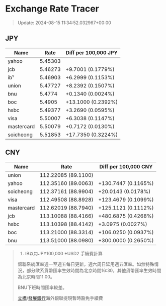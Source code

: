 # Exchange Rate Tracer

> Update: 2024-08-15 11:34:52.032967+00:00

## JPY

| Name       |    Rate | Diff per 100,000 JPY   |
|------------|---------|------------------------|
| yahoo      | 5.45303 |                        |
| jcb        | 5.46273 | +9.7001 (0.1779%)      |
| ib¹        | 5.46903 | +6.2999 (0.1153%)      |
| union      | 5.47727 | +8.2392 (0.1507%)      |
| bnu        | 5.4774  | +0.1340 (0.0024%)      |
| boc        | 5.4905  | +13.1000 (0.2392%)     |
| hsbc       | 5.49377 | +3.2690 (0.0595%)      |
| visa       | 5.50007 | +6.3038 (0.1147%)      |
| mastercard | 5.50079 | +0.7172 (0.0130%)      |
| soicheong  | 5.51853 | +17.7350 (0.3224%)     |

## CNY

| Name       | Rate                | Diff per 100,000 CNY   |
|------------|---------------------|------------------------|
| union      | 112.22085	(89.1100) |                        |
| yahoo      | 112.35160	(89.0063) | +130.7447 (0.1165%)    |
| soicheong  | 112.37161	(88.9904) | +20.0143 (0.0178%)     |
| visa       | 112.49508	(88.8928) | +123.4679 (0.1099%)    |
| mastercard | 112.62019	(88.7940) | +125.1121 (0.1112%)    |
| jcb        | 113.10088	(88.4166) | +480.6875 (0.4268%)    |
| hsbc       | 113.10398	(88.4142) | +3.0975 (0.0027%)      |
| boc        | 113.21000	(88.3314) | +106.0250 (0.0937%)    |
| bnu        | 113.51000	(88.0980) | +300.0000 (0.2650%)    |


> 1. IB以每JPY100,000 +USD2 手續費計算
>
> 銀聯系統匯率週一至週五每日更新，週六周日延用週五匯率。如無特殊情況，部分歐系貨幣匯率生效時間為北京時間16:30，其他貨幣匯率生效時間為北京時間11:00。
>
> BNU下班時間匯率較差。
>
> [立橋](https://www.wlbank.com.mo/uploads/ueditor/file/20181211/1544536513900230.pdf)/[發展銀行](https://www.mdb.com.mo/Service_Charges_20230728.pdf)海外銀聯提現暫時豁免手續費

